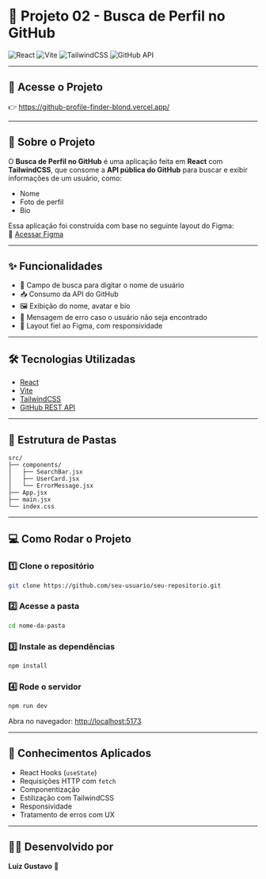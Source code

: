 
# 🚀 Projeto 02 - Busca de Perfil no GitHub

![React](https://img.shields.io/badge/React-20232A?style=for-the-badge&logo=react&logoColor=61DAFB)
![Vite](https://img.shields.io/badge/Vite-646CFF?style=for-the-badge&logo=vite&logoColor=white)
![TailwindCSS](https://img.shields.io/badge/TailwindCSS-0EA5E9?style=for-the-badge&logo=tailwindcss&logoColor=white)
![GitHub API](https://img.shields.io/badge/GitHub%20API-181717?style=for-the-badge&logo=github&logoColor=white)

---

## 🔗 Acesse o Projeto

👉 https://github-profile-finder-blond.vercel.app/

---

## 📝 Sobre o Projeto

O **Busca de Perfil no GitHub** é uma aplicação feita em **React** com **TailwindCSS**, que consome a **API pública do GitHub** para buscar e exibir informações de um usuário, como:

- Nome
- Foto de perfil
- Bio

Essa aplicação foi construída com base no seguinte layout do Figma:  
🔗 [Acessar Figma](https://www.figma.com/proto/DqtFxC6312M32mLt8FpJjq/inovation-class?page-id=22%3A2864&node-id=22-4293&viewport=359%2C115%2C0.25&t=SHsEqEgaMrXGMKwv-1&scaling=scale-down-width&content-scaling=fixed&starting-point-node-id=22%3A4293&show-proto-sidebar=1)

---

## ✨ Funcionalidades

- 🔎 Campo de busca para digitar o nome de usuário
- 📥 Consumo da API do GitHub
- 🖼️ Exibição do nome, avatar e bio
- 🚫 Mensagem de erro caso o usuário não seja encontrado
- 🎨 Layout fiel ao Figma, com responsividade

---

## 🛠️ Tecnologias Utilizadas

- [React](https://reactjs.org/)
- [Vite](https://vitejs.dev/)
- [TailwindCSS](https://tailwindcss.com/)
- [GitHub REST API](https://docs.github.com/en/rest)

---

## 📁 Estrutura de Pastas

```
src/
├── components/
│   ├── SearchBar.jsx
│   ├── UserCard.jsx
│   └── ErrorMessage.jsx
├── App.jsx
├── main.jsx
└── index.css
```

---

## 💻 Como Rodar o Projeto

### 1️⃣ Clone o repositório

```bash
git clone https://github.com/seu-usuario/seu-repositorio.git
```

### 2️⃣ Acesse a pasta

```bash
cd nome-da-pasta
```

### 3️⃣ Instale as dependências

```bash
npm install
```

### 4️⃣ Rode o servidor

```bash
npm run dev
```

Abra no navegador: [http://localhost:5173](http://localhost:5173)

---

## 🧠 Conhecimentos Aplicados

- React Hooks (`useState`)
- Requisições HTTP com `fetch`
- Componentização
- Estilização com TailwindCSS
- Responsividade
- Tratamento de erros com UX

---

## 👨‍💻 Desenvolvido por

**Luiz Gustavo** 💙  

